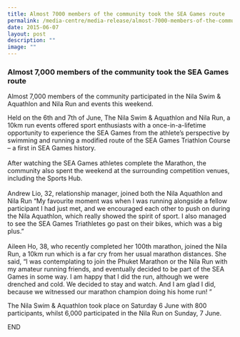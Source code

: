 ```yaml
---
title: Almost 7000 members of the community took the SEA Games route
permalink: /media-centre/media-release/almost-7000-members-of-the-community-took-the-sea-games-route/
date: 2015-06-07
layout: post
description: ""
image: ""
---
```

### **Almost 7,000 members of the community took the SEA Games route**
Almost 7,000 members of the community participated in the Nila Swim & Aquathlon and Nila Run and events this weekend.

Held on the 6th and 7th of June, The Nila Swim & Aquathlon and Nila Run, a 10km run events offered sport enthusiasts with a once-in-a-lifetime opportunity to experience the SEA Games from the athlete’s perspective by swimming and running a modified route of the SEA Games Triathlon Course – a first in SEA Games history.  
   
After watching the SEA Games athletes complete the Marathon, the community also spent the weekend at the surrounding competition venues, including the Sports Hub.  
   
Andrew Lio, 32, relationship manager, joined both the Nila Aquathlon and Nila Run “My favourite moment was when I was running alongside a fellow participant I had just met, and we encouraged each other to push on during the Nila Aquathlon, which really showed the spirit of sport. I also managed to see the SEA Games Triathletes go past on their bikes, which was a big plus.”  
   
Aileen Ho, 38, who recently completed her 100th marathon, joined the Nila Run, a 10km run which is a far cry from her usual marathon distances. She said, “I was contemplating to join the Phuket Marathon or the Nila Run with my amateur running friends, and eventually decided to be part of the SEA Games in some way. I am happy that I did the run, although we were drenched and cold. We decided to stay and watch. And I am glad I did, because we witnessed our marathon champion doing his home run! ”

The Nila Swim & Aquathlon took place on Saturday 6 June with 800 participants, whilst 6,000 participated in the Nila Run on Sunday, 7 June.

END